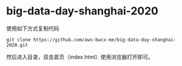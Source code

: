 # big-data-day-shanghai-2020



使用如下方式复制代码
```
git clone https://github.com/aws-bwcx-me/big-data-day-shanghai-2020.git
```

然后进入目录，双击首页（index.html）使用浏览器打开即可。

